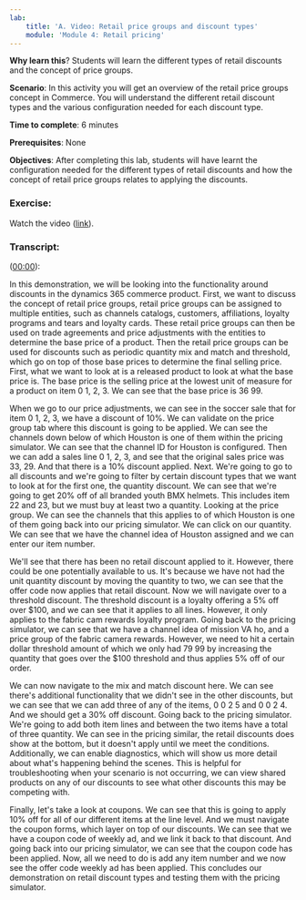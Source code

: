 ```yaml
---
lab:
    title: 'A. Video: Retail price groups and discount types'
    module: 'Module 4: Retail pricing'
---
```



**Why learn this**? Students will learn the different types of retail discounts
and the concept of price groups.

**Scenario**: In this activity you will get an overview of the retail price
groups concept in Commerce. You will understand the different retail discount
types and the various configuration needed for each discount type.

**Time to complete**: 6 minutes

**Prerequisites**: None

**Objectives**: After completing this lab, students will have learnt the
configuration needed for the different types of retail discounts and how the
concept of retail price groups relates to applying the discounts.

### Exercise: 

Watch the video ([link](https://www.temi.com/editor/t/zQBYOHrPpsPCheBysjteAL2CSe1Op13Jar8eAVpR6Pm22tmp9mY31hzT_x9Bum8VxLuSBsm8KegzMJ1wP9_XI_cFMho?loadFrom=SharedLink)).

### Transcript:

([00:00](https://www.temi.com/editor/t/zQBYOHrPpsPCheBysjteAL2CSe1Op13Jar8eAVpR6Pm22tmp9mY31hzT_x9Bum8VxLuSBsm8KegzMJ1wP9_XI_cFMho?loadFrom=SharedLink)):

In this demonstration, we will be looking into the functionality around
discounts in the dynamics 365 commerce product. First, we want to discuss the
concept of retail price groups, retail price groups can be assigned to multiple
entities, such as channels catalogs, customers, affiliations, loyalty programs
and tears and loyalty cards. These retail price groups can then be used on trade
agreements and price adjustments with the entities to determine the base price
of a product. Then the retail price groups can be used for discounts such as
periodic quantity mix and match and threshold, which go on top of those base
prices to determine the final selling price. First, what we want to look at is a
released product to look at what the base price is. The base price is the
selling price at the lowest unit of measure for a product on item 0 1, 2, 3. We
can see that the base price is 36 99.

When we go to our price adjustments, we can see in the soccer sale that for item
0 1, 2, 3, we have a discount of 10%. We can validate on the price group tab
where this discount is going to be applied. We can see the channels down below
of which Houston is one of them within the pricing simulator. We can see that
the channel ID for Houston is configured. Then we can add a sales line 0 1, 2,
3, and see that the original sales price was 33, 29. And that there is a 10%
discount applied. Next. We're going to go to all discounts and we're going to
filter by certain discount types that we want to look at for the first one, the
quantity discount. We can see that we're going to get 20% off of all branded
youth BMX helmets. This includes item 22 and 23, but we must buy at least two a
quantity. Looking at the price group. We can see the channels that this applies
to of which Houston is one of them going back into our pricing simulator. We can
click on our quantity. We can see that we have the channel idea of Houston
assigned and we can enter our item number.

We'll see that there has been no retail discount applied to it. However, there
could be one potentially available to us. It's because we have not had the unit
quantity discount by moving the quantity to two, we can see that the offer code
now applies that retail discount. Now we will navigate over to a threshold
discount. The threshold discount is a loyalty offering a 5% off over \$100, and
we can see that it applies to all lines. However, it only applies to the fabric
cam rewards loyalty program. Going back to the pricing simulator, we can see
that we have a channel idea of mission VA ho, and a price group of the fabric
camera rewards. However, we need to hit a certain dollar threshold amount of
which we only had 79 99 by increasing the quantity that goes over the \$100
threshold and thus applies 5% off of our order.


We can now navigate to the mix and match discount here. We can see there's
additional functionality that we didn't see in the other discounts, but we can
see that we can add three of any of the items, 0 0 2 5 and 0 0 2 4. And we
should get a 30% off discount. Going back to the pricing simulator. We're going
to add both item lines and between the two items have a total of three quantity.
We can see in the pricing similar, the retail discounts does show at the bottom,
but it doesn't apply until we meet the conditions. Additionally, we can enable
diagnostics, which will show us more detail about what's happening behind the
scenes. This is helpful for troubleshooting when your scenario is not occurring,
we can view shared products on any of our discounts to see what other discounts
this may be competing with.

Finally, let's take a look at coupons. We can see that this is going to apply
10% off for all of our different items at the line level. And we must navigate
the coupon forms, which layer on top of our discounts. We can see that we have a
coupon code of weekly ad, and we link it back to that discount. And going back
into our pricing simulator, we can see that the coupon code has been applied.
Now, all we need to do is add any item number and we now see the offer code
weekly ad has been applied. This concludes our demonstration on retail discount
types and testing them with the pricing simulator.

